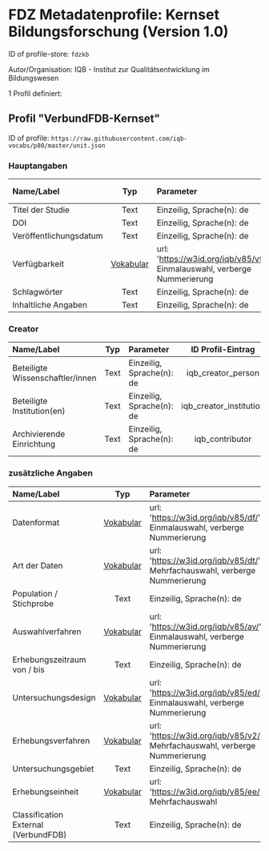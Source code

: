 # FDZ Metadatenprofile: Kernset Bildungsforschung (Version 1.0)

ID of profile-store: `fdzkb`

Autor/Organisation: IQB - Institut zur Qualitätsentwicklung im Bildungswesen

1 Profil definiert:

## Profil "VerbundFDB-Kernset"

ID of profile: `https://raw.githubusercontent.com/iqb-vocabs/p80/master/unit.json`

### Hauptangaben

| Name/Label | Typ | Parameter | ID Profil-Eintrag |
| :--- | :---: | :--- | :---: |
| Titel der Studie | Text |Einzeilig, Sprache(n): de | iqb_title |
| DOI | Text |Einzeilig, Sprache(n): de | iqb_doi |
| Veröffentlichungsdatum | Text |Einzeilig, Sprache(n): de | iqb_date |
| Verfügbarkeit | [Vokabular](https://w3id.org/iqb/v85/vf/) | url: 'https://w3id.org/iqb/v85/vf/', Einmalauswahl, verberge Nummerierung | e0 |
| Schlagwörter | Text |Einzeilig, Sprache(n): de | iqb_keywords |
| Inhaltliche Angaben | Text |Einzeilig, Sprache(n): de | iqb_description |

### Creator

| Name/Label | Typ | Parameter | ID Profil-Eintrag |
| :--- | :---: | :--- | :---: |
| Beteiligte Wissenschaftler/innen | Text |Einzeilig, Sprache(n): de | iqb_creator_person |
| Beteiligte Institution(en) | Text |Einzeilig, Sprache(n): de | iqb_creator_institution |
| Archivierende Einrichtung | Text |Einzeilig, Sprache(n): de | iqb_contributor |

### zusätzliche Angaben

| Name/Label | Typ | Parameter | ID Profil-Eintrag |
| :--- | :---: | :--- | :---: |
| Datenformat | [Vokabular](https://w3id.org/iqb/v85/df/) | url: 'https://w3id.org/iqb/v85/df/', Einmalauswahl, verberge Nummerierung | e1 |
| Art der Daten | [Vokabular](https://w3id.org/iqb/v85/dt/) | url: 'https://w3id.org/iqb/v85/dt/', Mehrfachauswahl, verberge Nummerierung | e2 |
| Population / Stichprobe | Text |Einzeilig, Sprache(n): de | iqb_sample |
| Auswahlverfahren | [Vokabular](https://w3id.org/iqb/v85/av/) | url: 'https://w3id.org/iqb/v85/av/', Einmalauswahl, verberge Nummerierung | e3 |
| Erhebungszeitraum von / bis | Text |Einzeilig, Sprache(n): de | iqb_time_coverage |
| Untersuchungsdesign | [Vokabular](https://w3id.org/iqb/v85/ed/) | url: 'https://w3id.org/iqb/v85/ed/', Einmalauswahl, verberge Nummerierung | e4 |
| Erhebungsverfahren | [Vokabular](https://w3id.org/iqb/v85/v2/) | url: 'https://w3id.org/iqb/v85/v2/', Mehrfachauswahl, verberge Nummerierung | e5 |
| Untersuchungsgebiet | Text |Einzeilig, Sprache(n): de | iqb_geo_coverage |
| Erhebungseinheit | [Vokabular](https://w3id.org/iqb/v85/ee/) | url: 'https://w3id.org/iqb/v85/ee/', Mehrfachauswahl | e6 |
| Classification External (VerbundFDB) | Text |Einzeilig, Sprache(n): de | iqb_classification |

